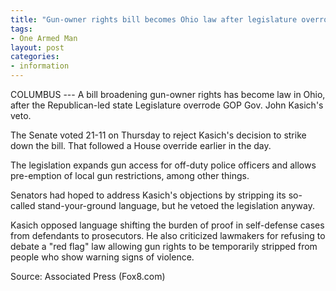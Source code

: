 ```yaml
---
title: "Gun-owner rights bill becomes Ohio law after legislature overrode Kasich veto"
tags:
- One Armed Man
layout: post
categories:
- information
---
```


COLUMBUS --- A bill broadening gun-owner rights has become law in Ohio, after the Republican-led state Legislature overrode GOP Gov. John Kasich's veto.

The Senate voted 21-11 on Thursday to reject Kasich's decision to strike down the bill. That followed a House override earlier in the day.

The legislation expands gun access for off-duty police officers and allows pre-emption of local gun restrictions, among other things.

Senators had hoped to address Kasich's objections by stripping its so-called stand-your-ground language, but he vetoed the legislation anyway.

Kasich opposed language shifting the burden of proof in self-defense cases from defendants to prosecutors. He also criticized lawmakers for refusing to debate a "red flag" law allowing gun rights to be temporarily stripped from people who show warning signs of violence.

Source: Associated Press (Fox8.com)